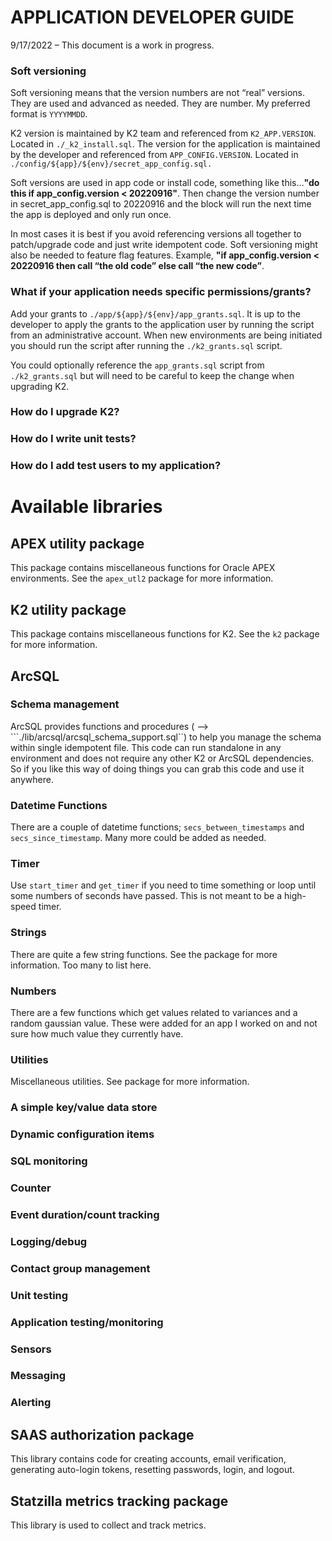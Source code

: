 
# APPLICATION DEVELOPER GUIDE

9/17/2022 – This document is a work in progress.

### Soft versioning

Soft versioning means that the version numbers are not “real” versions. They are used and advanced as needed. They are number. My preferred format is ```YYYYMMDD```.

K2 version is maintained by K2 team and referenced from ```K2_APP.VERSION```. Located in ```./_k2_install.sql```.
The version for the application is maintained by the developer and referenced from ```APP_CONFIG.VERSION```. Located in ```./config/${app}/${env}/secret_app_config.sql.```

Soft versions are used in app code or install code, something like this…**"do this if app_config.version < 20220916"**. Then change the version number in secret_app_config.sql to 20220916 and the block will run the next time the app is deployed and only run once.

In most cases it is best if you avoid referencing versions all together to patch/upgrade code and just write idempotent code.
Soft versioning might also be needed to feature flag features. Example, **"if app_config.version < 20220916 then call “the old code” else call “the new code”**.

### What if your application needs specific permissions/grants?

Add your grants to ```./app/${app}/${env}/app_grants.sql```. It is up to the developer to apply the grants to the application user by running the script from an administrative account. When new environments are being initiated you should run the script after running the ```./k2_grants.sql``` script.

You could optionally reference the ```app_grants.sql``` script from ```./k2_grants.sql``` but will need to be careful to keep the change when upgrading K2.

### How do I upgrade K2?

### How do I write unit tests?

### How do I add test users to my application?

# Available libraries

## APEX utility package

This package contains miscellaneous functions for Oracle APEX environments. See the ```apex_utl2``` package for more information.

## K2 utility package
This package contains miscellaneous functions for K2. See the ```k2``` package for more information.

## ArcSQL

### Schema  management
ArcSQL provides functions and procedures ( --> ```./lib/arcsql/arcsql_schema_support.sql``) to help you manage the schema within single idempotent file. This code can run standalone in any environment and does not require any other K2 or ArcSQL dependencies. So if you like this way of doing things you can grab this code and use it anywhere.

### Datetime Functions
There are a couple of datetime functions; ```secs_between_timestamps``` and ```secs_since_timestamp```. Many more could be added as needed. 

### Timer
Use ```start_timer``` and ```get_timer``` if you need to time something or loop until some numbers of seconds have passed. This is not meant to be a high-speed timer.

### Strings
There are quite a few string functions. See the package for more information. Too many to list here.

### Numbers 
There are a few functions which get values related to variances and a random gaussian value. These were added for an app I worked on and not sure how much value they currently have.

### Utilities
Miscellaneous utilities. See package for more information.

### A simple key/value data store
### Dynamic configuration items
### SQL monitoring
### Counter
### Event duration/count tracking
### Logging/debug
### Contact group management
### Unit testing
### Application testing/monitoring 
### Sensors
### Messaging
### Alerting

## SAAS authorization package

This library contains code for creating accounts, email verification, generating auto-login tokens, resetting passwords, login, and logout. 

## Statzilla metrics tracking package

This library is used to collect and track metrics.
